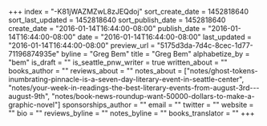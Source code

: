 +++
index = "-K81jWAZMZwL8zJEQdoj"
sort_create_date = 1452818640
sort_last_updated = 1452818640
sort_publish_date = 1452818640
create_date = "2016-01-14T16:44:00-08:00"
publish_date = "2016-01-14T16:44:00-08:00"
date = "2016-01-14T16:44:00-08:00"
last_updated = "2016-01-14T16:44:00-08:00"
preview_url = "5175d3da-7d4c-8cec-1d77-71196874935e"
byline = "Greg Bem"
title = "Greg Bem"
alphabetize_by = "bem"
is_draft = ""
is_seattle_pnw_writer = true
written_about = ""
books_author = ""
reviews_about = ""
notes_about = ["notes/ghost-tokens-inumbrating-pinnacle-is-a-seven-day-literary-event-in-seattle-center", "notes/your-week-in-readings-the-best-literary-events-from-august-3rd---august-9th", "notes/book-news-roundup-want-50000-dollars-to-make-a-graphic-novel"]
sponsorships_author = ""
email = ""
twitter = ""
website = ""
bio = ""
reviews_byline = ""
notes_byline = ""
books_translator = ""
+++
